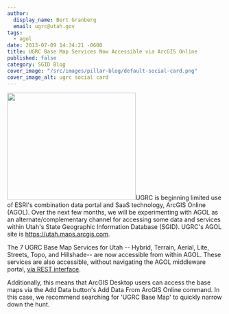 ```yaml
---
author:
  display_name: Bert Granberg
  email: ugrc@utah.gov
tags:
  - agol
date: 2013-07-09 14:34:21 -0600
title: UGRC Base Map Services Now Accessible via ArcGIS Online
published: false
category: SGID Blog
cover_image: "/src/images/pillar-blog/default-social-card.png"
cover_image_alt: ugrc social card
---
```


<p><a href="/images/404.png"><img src="/images/404.png" alt="" title="AGOLBaseMapSearch" width="300" height="250" class="inline-text-left" /></a>UGRC is beginning limited use of ESRI's combination data portal and SaaS technology, ArcGIS Online (AGOL). Over the next few months, we will be experimenting with AGOL as an alternate/complementary channel for accessing some data and services within Utah's State Geographic Information Database (SGID). UGRC's AGOL site is <a href="https://utah.maps.arcgis.com">https://utah.maps.arcgis.com</a>.</p>
<p>The 7 UGRC Base Map Services for Utah -- Hybrid, Terrain, Aerial, Lite, Streets, Topo, and Hillshade-- are now accessible from within AGOL. These services are also accessible, without navigating the AGOL middleware portal, <a href="/products/base-maps">via REST interface</a>.</p>
<p>Additionally, this means that ArcGIS Desktop users can access the base maps via the Add Data button's Add Data From ArcGIS Online command. In this case, we recommend searching for 'UGRC Base Map' to quickly narrow down the hunt.</p>
